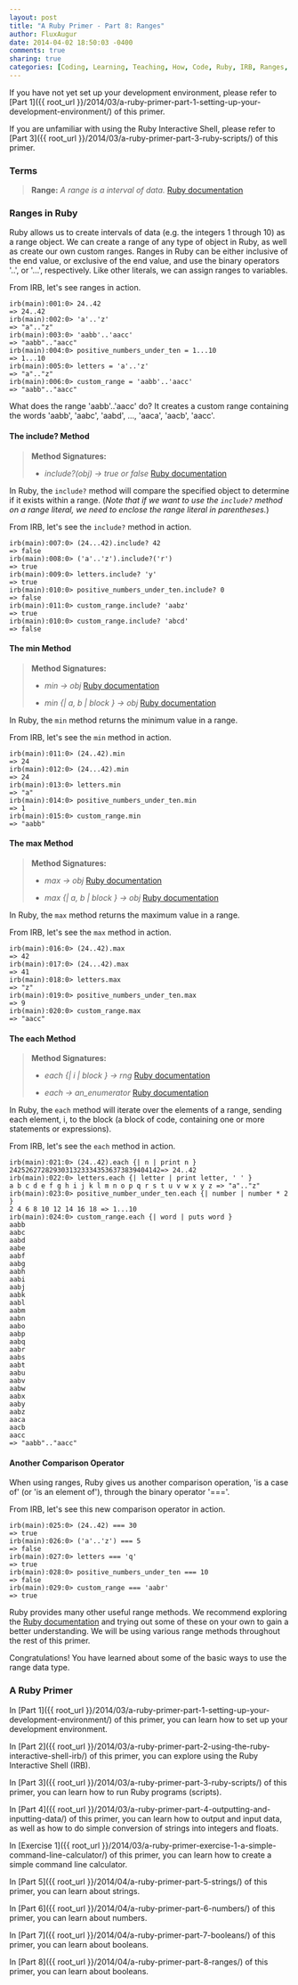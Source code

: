 ```yaml
---
layout: post
title: "A Ruby Primer - Part 8: Ranges"
author: FluxAugur
date: 2014-04-02 18:50:03 -0400
comments: true
sharing: true
categories: [Coding, Learning, Teaching, How, Code, Ruby, IRB, Ranges, Data Types]
---
```

If you have not yet set up your development environment, please refer to [Part 1]({{ root_url }}/2014/03/a-ruby-primer-part-1-setting-up-your-development-environment/) of this primer.

If you are unfamiliar with using the Ruby Interactive Shell, please refer to [Part 3]({{ root_url }}/2014/03/a-ruby-primer-part-3-ruby-scripts/) of this primer.

### Terms
> **Range:** *A range is a interval of data.* [Ruby documentation](http://www.ruby-doc.org/core-2.1.1/Range.html)

### Ranges in Ruby

Ruby allows us to create intervals of data (e.g. the integers 1 through 10) as a range object. We can create a range of any type of object in Ruby, as well as create our own custom ranges. Ranges in Ruby can be either inclusive of the end value, or exclusive of the end value, and use the binary operators '..', or '...', respectively. Like other literals, we can assign ranges to variables.

From IRB, let's see ranges in action.

``` irb Range literals
irb(main):001:0> 24..42
=> 24..42
irb(main):002:0> 'a'..'z'
=> "a".."z"
irb(main):003:0> 'aabb'..'aacc'
=> "aabb".."aacc"
irb(main):004:0> positive_numbers_under_ten = 1...10
=> 1...10
irb(main):005:0> letters = 'a'..'z'
=> "a".."z"
irb(main):006:0> custom_range = 'aabb'..'aacc'
=> "aabb".."aacc"
```

What does the range 'aabb'..'aacc' do? It creates a custom range containing the words 'aabb', 'aabc', 'aabd', ..., 'aaca', 'aacb', 'aacc'.

#### The include? Method
> **Method Signatures:**
>
> - *include?(obj) -> true or false* [Ruby documentation](http://www.ruby-doc.org/core-2.1.1/Range.html#method-i-include-3F)

In Ruby, the `include?` method will compare the specified object to determine if it exists within a range. (*Note that if we want to use the `include?` method on a range literal, we need to enclose the range literal in parentheses.*)

From IRB, let's see the `include?` method in action.

``` irb The include? method
irb(main):007:0> (24...42).include? 42
=> false
irb(main):008:0> ('a'..'z').include?('r')
=> true
irb(main):009:0> letters.include? 'y'
=> true
irb(main):010:0> positive_numbers_under_ten.include? 0
=> false
irb(main):011:0> custom_range.include? 'aabz'
=> true
irb(main):010:0> custom_range.include? 'abcd'
=> false
```

#### The min Method
> **Method Signatures:**
>
> - *min -> obj* [Ruby documentation](http://www.ruby-doc.org/core-2.1.1/Range.html#method-i-min)
>
> - *min \{\| a, b \| block \} -> obj* [Ruby documentation](http://www.ruby-doc.org/core-2.1.1/Range.html#method-i-min)

In Ruby, the `min` method returns the minimum value in a range.

From IRB, let's see the `min` method in action.

``` irb The min method
irb(main):011:0> (24..42).min
=> 24
irb(main):012:0> (24...42).min
=> 24
irb(main):013:0> letters.min
=> "a"
irb(main):014:0> positive_numbers_under_ten.min
=> 1
irb(main):015:0> custom_range.min
=> "aabb"
```

#### The max Method
> **Method Signatures:**
> - *max -> obj* [Ruby documentation](http://www.ruby-doc.org/core-2.1.1/Range.html#method-i-max)
>
> - *max \{\| a, b \| block \} -> obj* [Ruby documentation](http://www.ruby-doc.org/core-2.1.1/Range.html#method-i-max)

In Ruby, the `max` method returns the maximum value in a range.

From IRB, let's see the `max` method in action.

``` irb The max method
irb(main):016:0> (24..42).max
=> 42
irb(main):017:0> (24...42).max
=> 41
irb(main):018:0> letters.max
=> "z"
irb(main):019:0> positive_numbers_under_ten.max
=> 9
irb(main):020:0> custom_range.max
=> "aacc"
```

#### The each Method
> **Method Signatures:**
>
> - *each \{\| i \| block \} -> rng* [Ruby documentation](http://www.ruby-doc.org/core-2.1.1/Range.html#method-i-each)
>
> - *each -> an_enumerator* [Ruby documentation](http://www.ruby-doc.org/core-2.1.1/Range.html#method-i-each)

In Ruby, the `each` method will iterate over the elements of a range, sending each element, i, to the block (a block of code, containing one or more statements or expressions).

From IRB, let's see the `each` method in action.

``` irb The each method
irb(main):021:0> (24..42).each {| n | print n }
24252627282930313233343536373839404142=> 24..42
irb(main):022:0> letters.each {| letter | print letter, ' ' }
a b c d e f g h i j k l m n o p q r s t u v w x y z => "a".."z"
irb(main):023:0> positive_number_under_ten.each {| number | number * 2 }
2 4 6 8 10 12 14 16 18 => 1...10
irb(main):024:0> custom_range.each {| word | puts word }
aabb
aabc
aabd
aabe
aabf
aabg
aabh
aabi
aabj
aabk
aabl
aabm
aabn
aabo
aabp
aabq
aabr
aabs
aabt
aabu
aabv
aabw
aabx
aaby
aabz
aaca
aacb
aacc
=> "aabb".."aacc"
```

#### Another Comparison Operator

When using ranges, Ruby gives us another comparison operation, 'is a case of' (or 'is an element of'), through the binary operator '==='.

From IRB, let's see this new comparison operator in action.

``` irb New comparison operator
irb(main):025:0> (24..42) === 30
=> true
irb(main):026:0> ('a'..'z') === 5
=> false
irb(main):027:0> letters === 'q'
=> true
irb(main):028:0> positive_numbers_under_ten === 10
=> false
irb(main):029:0> custom_range === 'aabr'
=> true
```

Ruby provides many other useful range methods. We recommend exploring the [Ruby documentation](http://www.ruby-doc.org/core-2.1.1/Range.html) and trying out some of these on your own to gain a better understanding. We will be using various range methods throughout the rest of this primer.

Congratulations! You have learned about some of the basic ways to use the range data type.


### A Ruby Primer

In [Part 1]({{ root_url }}/2014/03/a-ruby-primer-part-1-setting-up-your-development-environment/) of this primer, you can learn how to set up your development environment.

In [Part 2]({{ root_url }}/2014/03/a-ruby-primer-part-2-using-the-ruby-interactive-shell-irb/) of this primer, you can explore using the Ruby Interactive Shell (IRB).

In [Part 3]({{ root_url }}/2014/03/a-ruby-primer-part-3-ruby-scripts/) of this primer, you can learn how to run Ruby programs (scripts).

In [Part 4]({{ root_url }}/2014/03/a-ruby-primer-part-4-outputting-and-inputting-data/) of this primer, you can learn how to output and input data, as well as how to do simple conversion of strings into integers and floats.

In [Exercise 1]({{ root_url }}/2014/03/a-ruby-primer-exercise-1-a-simple-command-line-calculator/) of this primer, you can learn how to create a simple command line calculator.

In [Part 5]({{ root_url }}/2014/04/a-ruby-primer-part-5-strings/) of this primer, you can learn about strings.

In [Part 6]({{ root_url }}/2014/04/a-ruby-primer-part-6-numbers/) of this primer, you can learn about numbers.

In [Part 7]({{ root_url }}/2014/04/a-ruby-primer-part-7-booleans/) of this primer, you can learn about booleans.

In [Part 8]({{ root_url }}/2014/04/a-ruby-primer-part-8-ranges/) of this primer, you can learn about booleans.
